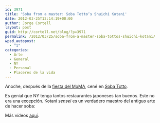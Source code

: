 ```yaml
---
id: 3971
title: 'Soba from a master: Soba Totto‘s Shuichi Kotani'
date: 2012-03-25T12:14:19+00:00
author: Jorge Cortell
layout: post
guid: http://cortell.net/blog/?p=3971
permalink: /2012/03/25/soba-from-a-master-soba-tottos-shuichi-kotani/
wpsd_autopost:
  - "1"
categories:
  - Arte
  - General
  - NY
  - Personal
  - Placeres de la vida
---
```

Anoche, después de la <a title="http://cortell.net/blog/es/2012/03/the-moma-members-night-party-and-the-economy-of-access-as-identity/" href="http://cortell.net/blog/es/2012/03/the-moma-members-night-party-and-the-economy-of-access-as-identity/" target="_blank">fiesta del MoMA</a>, cené en <a title="http://worldwide-soba.com/" href="http://worldwide-soba.com/" target="_blank">Soba Totto</a>.

Es genial que NY tenga tantos restaurantes japoneses tan buenos. Este no era una excepción. Kotani _sensei_ es un verdadero maestro del antiguo arte de hacer soba:</p> 

Más vídeos <a title="http://worldwide-soba.com/movie/movie_1" href="http://worldwide-soba.com/movie/movie_1" target="_blank">aquí</a>.